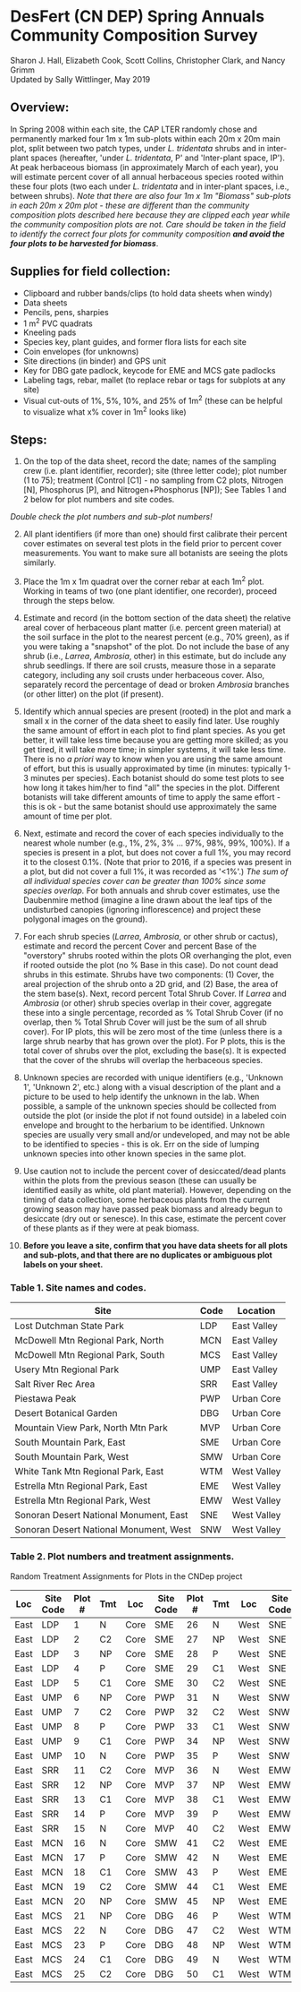 # **DesFert (CN DEP) Spring Annuals Community Composition Survey**   
Sharon J. Hall, Elizabeth Cook, Scott Collins, Christopher Clark, and Nancy Grimm   
Updated by Sally Wittlinger, May 2019


## **Overview:**

In Spring 2008 within each site, the CAP LTER randomly chose and permanently marked four 1m x 1m sub-plots within each 20m x 20m main plot, split between two patch types, under *L. tridentata* shrubs and in inter-plant spaces (hereafter, 'under *L. tridentata*, P' and 'Inter-plant space, IP'). At peak herbaceous biomass (in approximately March of each year), you will estimate percent cover of all annual herbaceous species rooted within these four plots (two each under *L. tridentata* and in inter-plant spaces, i.e., between shrubs). *Note that there are also four 1m x 1m "Biomass" sub-plots in each 20m x 20m plot - these are different than the community composition plots described here because they are clipped each year while the community composition plots are not. Care should be taken in the field to identify the correct four plots for community composition __and avoid the four plots to be harvested for biomass__*.


## **Supplies for field collection:**

* Clipboard and rubber bands/clips (to hold data sheets when windy)
* Data sheets
* Pencils, pens, sharpies
* 1 m<sup>2</sup> PVC quadrats
* Kneeling pads
* Species key, plant guides, and former flora lists for each site
* Coin envelopes (for unknowns)
* Site directions (in binder) and GPS unit
* Key for DBG gate padlock, keycode for EME and MCS gate padlocks
* Labeling tags, rebar, mallet (to replace rebar or tags for subplots at any site)
* Visual cut-outs of 1%, 5%, 10%, and 25% of 1m<sup>2</sup> (these can be helpful to visualize what x% cover in 1m<sup>2</sup> looks like)


## **Steps:**

1. On the top of the data sheet, record the date; names of the sampling crew (i.e. plant identifier, recorder); site (three letter code); plot number (1 to 75); treatment (Control [C1] - no sampling from C2 plots, Nitrogen [N], Phosphorus [P], and Nitrogen+Phosphorus [NP]); See Tables 1 and 2 below for plot numbers and site codes.

*Double check the plot numbers and sub-plot numbers!*

2. All plant identifiers (if more than one) should first calibrate their percent cover estimates on several test plots in the field prior to percent cover measurements. You want to make sure all botanists are seeing the plots similarly.

3. Place the 1m x 1m quadrat over the corner rebar at each 1m<sup>2</sup> plot. Working in teams of two (one plant identifier, one recorder), proceed through the steps below.

4. Estimate and record (in the bottom section of the data sheet) the relative areal cover of herbaceous plant matter (i.e. percent green material) at the soil surface in the plot to the nearest percent (e.g., 70% green), as if you were taking a "snapshot" of the plot. Do not include the base of any shrub (i.e., *Larrea*, *Ambrosia*, other) in this estimate, but do include any shrub seedlings. If there are soil crusts, measure those in a separate category, including any soil crusts under herbaceous cover. Also, separately record the percentage of dead or broken *Ambrosia* branches (or other litter) on the plot (if present).

5. Identify which annual species are present (rooted) in the plot and mark a small x in the corner of the data sheet to easily find later. Use roughly the same amount of effort in each plot to find plant species. As you get better, it will take less time because you are getting more skilled; as you get tired, it will take more time; in simpler systems, it will take less time. There is no *a priori* way to know when you are using the same amount of effort, but this is usually approximated by time (in minutes: typically 1-3 minutes per species). Each botanist should do some test plots to see how long it takes him/her to find "all" the species in the plot. Different botanists will take different amounts of time to apply the same effort - this is ok - but the same botanist should use approximately the same amount of time per plot.

6. Next, estimate and record the cover of each species individually to the nearest whole number (e.g., 1%, 2%, 3% ... 97%, 98%, 99%, 100%). If a species is present in a plot, but does not cover a full 1%, you may record it to the closest 0.1%. (Note that prior to 2016, if a species was present in a plot, but did not cover a full 1%, it was recorded as '<1%'.)  *The sum of all individual species cover can be greater than 100% since some species overlap.*  For both annuals and shrub cover estimates, use the Daubenmire method (imagine a line drawn about the leaf tips of the undisturbed canopies (ignoring inflorescence) and project these polygonal images on the ground).

7. For each shrub species (*Larrea*, *Ambrosia*, or other shrub or cactus), estimate and record the percent Cover and percent Base of the "overstory" shrubs rooted within the plots OR overhanging the plot, even if rooted outside the plot (no % Base in this case). Do not count dead shrubs in this estimate. Shrubs have two components: (1) Cover, the areal projection of the shrub onto a 2D grid, and (2) Base, the area of the stem base(s). Next, record percent Total Shrub Cover. If *Larrea* and *Ambrosia* (or other) shrub species overlap in their cover, aggregate these into a single percentage, recorded as % Total Shrub Cover (if no overlap, then % Total Shrub Cover will just be the sum of all shrub cover). For IP plots, this will be zero most of the time (unless there is a large shrub nearby that has grown over the plot). For P plots, this is the total cover of shrubs over the plot, excluding the base(s). It is expected that the cover of the shrubs will overlap the herbaceous species.

8. Unknown species are recorded with unique identifiers (e.g., 'Unknown 1', 'Unknown 2', etc.) along with a visual description of the plant and a picture to be used to help identify the unknown in the lab. When possible, a sample of the unknown species should be collected from outside the plot (or inside the plot if not found outside) in a labeled coin envelope and brought to the herbarium to be identified. Unknown species are usually very small and/or undeveloped, and may not be able to be identified to species - this is ok. Err on the side of lumping unknown species into other known species in the same plot.

9. Use caution not to include the percent cover of desiccated/dead plants within the plots from the previous season (these can usually be identified easily as white, old plant material). However, depending on the timing of data collection, some herbaceous plants from the current growing season may have passed peak biomass and already begun to desiccate (dry out or senesce). In this case, estimate the percent cover of these plants as if they were at peak biomass.

10. **Before you leave a site, confirm that you have data sheets for all plots and sub-plots, and that there are no duplicates or ambiguous plot labels on your sheet.**


### **Table 1. Site names and codes.**

**Site** | **Code** | **Location**
--- | --- | ---
Lost Dutchman State Park | LDP | East Valley
McDowell Mtn Regional Park, North | MCN | East Valley
McDowell Mtn Regional Park, South | MCS | East Valley
Usery Mtn Regional Park | UMP | East Valley
Salt River Rec Area | SRR | East Valley
Piestawa Peak | PWP | Urban Core
Desert Botanical Garden | DBG | Urban Core
Mountain View Park, North Mtn Park | MVP | Urban Core
South Mountain Park, East | SME | Urban Core
South Mountain Park, West | SMW | Urban Core
White Tank Mtn Regional Park, East | WTM | West Valley
Estrella Mtn Regional Park, East | EME | West Valley
Estrella Mtn Regional Park, West | EMW | West Valley
Sonoran Desert National Monument, East | SNE | West Valley
Sonoran Desert National Monument, West | SNW | West Valley


### **Table 2. Plot numbers and treatment assignments.**

Random Treatment Assignments for Plots in the CNDep project

**Loc** | **Site Code** | **Plot #** | **Tmt** | **Loc** | **Site Code** | **Plot #** | **Tmt** | **Loc** | **Site Code** | **Plot #** | **Tmt**
--- | --- | --- | --- | --- | --- | --- | --- | --- | --- | --- | ---
East | LDP | 1 | N | Core | SME | 26 | N | West | SNE | 51 | C1
East | LDP | 2 | C2 | Core | SME | 27 | NP | West | SNE | 52 | N
East | LDP | 3 | NP | Core | SME | 28 | P | West | SNE | 53 | C2
East | LDP | 4 | P | Core | SME | 29 | C1 | West | SNE | 54 | NP
East | LDP | 5 | C1 | Core | SME | 30 | C2 | West | SNE | 55 | P
East | UMP | 6 | NP | Core | PWP | 31 | N | West | SNW | 56 | N
East | UMP | 7 | C2 | Core | PWP | 32 | C2 | West | SNW | 57 | P
East | UMP | 8 | P | Core | PWP | 33 | C1 | West | SNW | 58 | C2
East | UMP | 9 | C1 | Core | PWP | 34 | NP | West | SNW | 59 | NP
East | UMP | 10 | N | Core | PWP | 35 | P | West | SNW | 60 | C1
East | SRR | 11 | C2 | Core | MVP | 36 | N | West | EMW | 61 | C2
East | SRR | 12 | NP | Core | MVP | 37 | NP | West | EMW | 62 | NP
East | SRR | 13 | C1 | Core | MVP | 38 | C1 | West | EMW | 63 | P
East | SRR | 14 | P | Core | MVP | 39 | P | West | EMW | 64 | C1
East | SRR | 15 | N | Core | MVP | 40 | C2 | West | EMW | 65 | N
East | MCN | 16 | N | Core | SMW | 41 | C2 | West | EME | 66 | C1
East | MCN | 17 | P | Core | SMW | 42 | N | West | EME | 67 | N
East | MCN | 18 | C1 | Core | SMW | 43 | P | West | EME | 68 | NP
East | MCN | 19 | C2 | Core | SMW | 44 | C1 | West | EME | 69 | C2
East | MCN | 20 | NP | Core | SMW | 45 | NP | West | EME | 70 | P
East | MCS | 21 | NP | Core | DBG | 46 | P | West | WTM | 71 | C1
East | MCS | 22 | N | Core | DBG | 47 | C2 | West | WTM | 72 | C2
East | MCS | 23 | P | Core | DBG | 48 | NP | West | WTM | 73 | NP
East | MCS | 24 | C1 | Core | DBG | 49 | N | West | WTM | 74 | P
East | MCS | 25 | C2 | Core | DBG | 50 | C1 | West | WTM | 75 | N